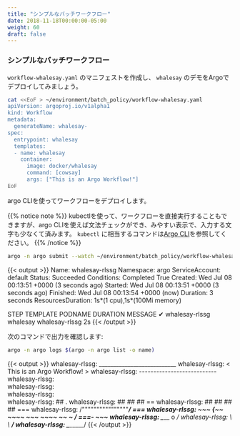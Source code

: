 ```yaml
---
title: "シンプルなバッチワークフロー"
date: 2018-11-18T00:00:00-05:00
weight: 60
draft: false
---
```


<!--
### Simple Batch Workflow
-->
### シンプルなバッチワークフロー

<!--
Create the manifest `workflow-whalesay.yaml` and let's deploy the `whalesay` example from before using Argo.
-->
`workflow-whalesay.yaml` のマニフェストを作成し、 `whalesay` のデモをArgoでデプロイしてみましょう。

```bash
cat <<EoF > ~/environment/batch_policy/workflow-whalesay.yaml
apiVersion: argoproj.io/v1alpha1
kind: Workflow
metadata:
  generateName: whalesay-
spec:
  entrypoint: whalesay
  templates:
  - name: whalesay
    container:
      image: docker/whalesay
      command: [cowsay]
      args: ["This is an Argo Workflow!"]
EoF
```

<!--
Now deploy the workflow using the argo CLI.
-->
argo CLIを使ってワークフローをデプロイします。

<!--
{{% notice note %}}
You can also run workflow specs directly using kubectl but the argo CLI provides syntax checking, nicer output, and requires less typing. For the equivalent `kubectl` commands, see [Argo CLI](https://argoproj.github.io/docs/argo/examples/readme.html#argo-cli).
{{% /notice %}}
-->
{{% notice note %}}
kubectlを使って、ワークフローを直接実行することもできますが、argo CLIを使えば文法チェックができ、みやすい表示で、入力する文字も少なくて済みます。 `kubectl` に相当するコマンドは[Argo CLI](https://argoproj.github.io/docs/argo/examples/readme.html#argo-cli)を参照してください。
{{% /notice %}}

```bash
argo -n argo submit --watch ~/environment/batch_policy/workflow-whalesay.yaml
```

{{< output >}}
Name:                whalesay-rlssg
Namespace:           argo
ServiceAccount:      default
Status:              Succeeded
Conditions:
 Completed           True
Created:             Wed Jul 08 00:13:51 +0000 (3 seconds ago)
Started:             Wed Jul 08 00:13:51 +0000 (3 seconds ago)
Finished:            Wed Jul 08 00:13:54 +0000 (now)
Duration:            3 seconds
ResourcesDuration:   1s*(1 cpu),1s*(100Mi memory)

STEP               TEMPLATE  PODNAME         DURATION  MESSAGE
 ✔ whalesay-rlssg  whalesay  whalesay-rlssg  2s
{{< /output >}}

<!--
Confirm the output by running the following command:
-->
次のコマンドで出力を確認します:

```bash
argo -n argo logs $(argo -n argo list -o name)
```

{{< output >}}
whalesay-rlssg:  ___________________________
whalesay-rlssg: < This is an Argo Workflow! >
whalesay-rlssg:  ---------------------------
whalesay-rlssg:     \
whalesay-rlssg:      \
whalesay-rlssg:       \
whalesay-rlssg:                     ##        .
whalesay-rlssg:               ## ## ##       ==
whalesay-rlssg:            ## ## ## ##      ===
whalesay-rlssg:        /""""""""""""""""___/ ===
whalesay-rlssg:   ~~~ {~~ ~~~~ ~~~ ~~~~ ~~ ~ /  ===- ~~~
whalesay-rlssg:        \______ o          __/
whalesay-rlssg:         \    \        __/
whalesay-rlssg:           \____\______/
{{< /output >}}
